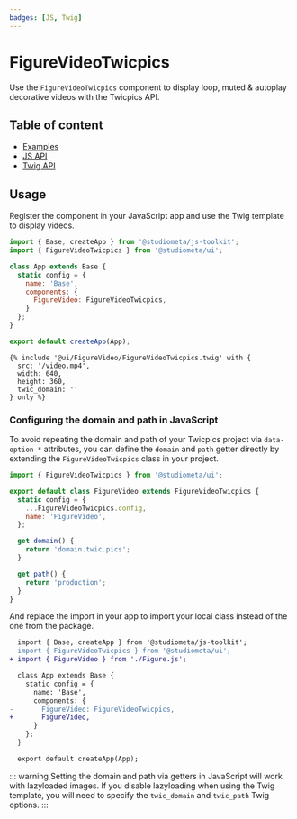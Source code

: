 ```yaml
---
badges: [JS, Twig]
---
```


# FigureVideoTwicpics <Badges :texts="$frontmatter.badges" />

Use the `FigureVideoTwicpics` component to display loop, muted & autoplay decorative videos with the Twicpics API.

## Table of content

- [Examples](./examples.md)
- [JS API](./js-api.md)
- [Twig API](./twig-api.md)

## Usage

Register the component in your JavaScript app and use the Twig template to display videos.

```js {2,8}
import { Base, createApp } from '@studiometa/js-toolkit';
import { FigureVideoTwicpics } from '@studiometa/ui';

class App extends Base {
  static config = {
    name: 'Base',
    components: {
      FigureVideo: FigureVideoTwicpics,
    }
  };
}

export default createApp(App);
```
```twig
{% include '@ui/FigureVideo/FigureVideoTwicpics.twig' with {
  src: '/video.mp4',
  width: 640,
  height: 360,
  twic_domain: ''
} only %}
```

### Configuring the domain and path in JavaScript

To avoid repeating the domain and path of your Twicpics project via `data-option-*` attributes, you can define the `domain` and `path` getter directly by extending the `FigureVideoTwicpics` class in your project.

```js
import { FigureVideoTwicpics } from '@studiometa/ui';

export default class FigureVideo extends FigureVideoTwicpics {
  static config = {
    ...FigureVideoTwicpics.config,
    name: 'FigureVideo',
  };

  get domain() {
    return 'domain.twic.pics';
  }

  get path() {
    return 'production';
  }
}
```

And replace the import in your app to import your local class instead of the one from the package.

```diff
  import { Base, createApp } from '@studiometa/js-toolkit';
- import { FigureVideoTwicpics } from '@studiometa/ui';
+ import { FigureVideo } from './Figure.js';

  class App extends Base {
    static config = {
      name: 'Base',
      components: {
-       FigureVideo: FigureVideoTwicpics,
+       FigureVideo,
      }
    };
  }

  export default createApp(App);
```

::: warning
Setting the domain and path via getters in JavaScript will work with lazyloaded images. If you disable lazyloading when using the Twig template, you will need to specify the `twic_domain` and `twic_path` Twig options.
:::
